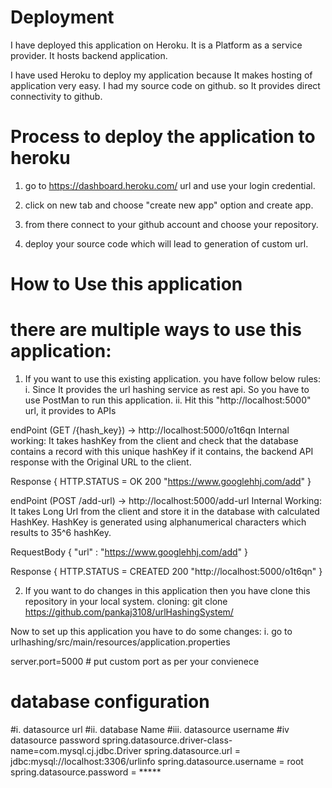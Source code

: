 # Deployment

I have deployed this application on Heroku. It is a Platform as a service provider. It hosts backend application.

I have used Heroku to deploy my application because It makes hosting of application very easy. I had my source code on github. so It provides direct connectivity to github.

# Process to deploy the application to heroku

1) go to https://dashboard.heroku.com/ url and use your login credential.

2) click on new tab and choose "create new app" option and create app.

3) from there connect to your github account and choose your repository.

4) deploy your source code which will lead to generation of custom url.



# How to Use this application
# there are multiple ways to use this application:
1) If you want to use this existing application. you have follow below rules:
    i. Since It provides the url hashing service as rest api. So you have to use PostMan to run this application.
    ii. Hit this "http://localhost:5000" url, it provides to APIs

endPoint (GET /{hash_key}) -> http://localhost:5000/o1t6qn
Internal working: It takes hashKey from the client and check that the database contains a record with this unique hashKey
if it contains, the backend API response with the Original URL to the client.

Response {
    HTTP.STATUS = OK 200
    "https://www.googlehhj.com/add"
}

endPoint (POST /add-url) -> http://localhost:5000/add-url
Internal Working: It takes Long Url from the client and store it in the database with calculated HashKey. HashKey is generated using alphanumerical characters which results to 35^6 hashKey.

RequestBody {
    "url" : "https://www.googlehhj.com/add"
}

Response {
    HTTP.STATUS = CREATED 200
    "http://localhost:5000/o1t6qn"
}

2) If you want to do changes in this application then you have clone this repository in your local system.
cloning: git clone https://github.com/pankaj3108/urlHashingSystem/

Now to set up this application you have to do some changes:
i. go to urlhashing/src/main/resources/application.properties

server.port=5000 # put custom port as per your convienece
# database configuration 
#i. datasource url 
#ii. database Name
#iii. datasource username
#iv datasource password
spring.datasource.driver-class-name=com.mysql.cj.jdbc.Driver
spring.datasource.url = jdbc:mysql://localhost:3306/urlinfo
spring.datasource.username = root
spring.datasource.password = *****